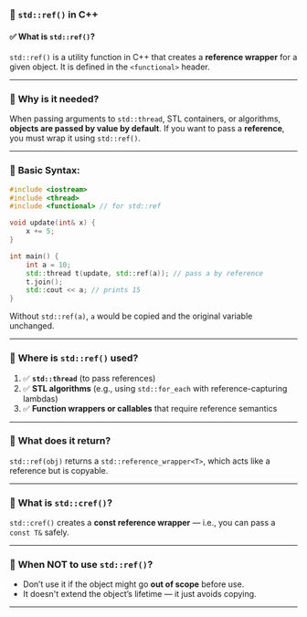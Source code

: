 ### 🔹 `std::ref()` in C++

#### ✅ **What is `std::ref()`?**

`std::ref()` is a utility function in C++ that creates a **reference wrapper** for a given object. It is defined in the `<functional>` header.

---

### 🔸 **Why is it needed?**

When passing arguments to `std::thread`, STL containers, or algorithms, **objects are passed by value by default**. If you want to pass a **reference**, you must wrap it using `std::ref()`.

---

### 🔸 **Basic Syntax:**

```cpp
#include <iostream>
#include <thread>
#include <functional> // for std::ref

void update(int& x) {
    x += 5;
}

int main() {
    int a = 10;
    std::thread t(update, std::ref(a)); // pass a by reference
    t.join();
    std::cout << a; // prints 15
}
```

Without `std::ref(a)`, `a` would be copied and the original variable unchanged.

---

### 🔸 **Where is `std::ref()` used?**

1. ✅ **`std::thread`** (to pass references)
2. ✅ **STL algorithms** (e.g., using `std::for_each` with reference-capturing lambdas)
3. ✅ **Function wrappers or callables** that require reference semantics

---

### 🔸 **What does it return?**

`std::ref(obj)` returns a `std::reference_wrapper<T>`, which acts like a reference but is copyable.

---

### 🔸 **What is `std::cref()`?**

`std::cref()` creates a **const reference wrapper** — i.e., you can pass a `const T&` safely.

---

### 🔸 **When NOT to use `std::ref()`?**

* Don’t use it if the object might go **out of scope** before use.
* It doesn't extend the object’s lifetime — it just avoids copying.

---

